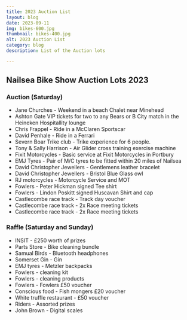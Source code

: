 ```yaml
---
title: 2023 Auction List
layout: blog
date: 2023-09-11
img: bikes-600.jpg
thumbnail: bikes-400.jpg
alt: 2023 Auction List
category: blog
description: List of the Auction lots

---
```


## Nailsea Bike Show Auction Lots 2023

### Auction (Saturday)

* Jane Churches - Weekend in a beach Chalet near Minehead
* Ashton Gate	VIP tickets for two to any Bears or B City match in the Heineken Hospitallity lounge
* Chris Frappel - Ride in a McClaren Sportscar
* David Penhale - Ride in a Ferrari
* Severn Boar Trike club - Trike experience for 6 people.
* Tony & Sally Harrison - Air Glider cross training exercise machine
* Fixit Motorcycles - Basic  service at Fixit Motorcycles in Portbury
* EMJ Tyres - Pair of M/C tyres to be fitted within 20 miles of Nailsea
* David Christopher Jewellers - Gentlemens leather bracelet
* David Christopher Jewellers - Bristol Blue Glass owl
* RJ motorcycles - Motorcycle Service and MOT
* Fowlers	- Peter Hickman signed Tee shirt
* Fowlers	- Lindon Poskitt signed Huscavan Shirt and cap
* Castlecombe race track - Track day voucher
* Castlecombe race track - 2x Race meeting tickets
* Castlecombe race track - 2x Race meeting tickets

### Raffle (Saturday and Sunday)

* INSIT - £250 worth of prizes
* Parts Store	- Bike cleaning bundle
* Samual Birds - Bluetooth headphones
* Somerset Gin - Gin
* EMJ tyres - Metzler backpacks
* Fowlers - cleaning kit
* Fowlers - cleaning products
* Fowlers	- Fowlers £50 voucher
* Conscious food - Fish mongers	£20 voucher
* White truffle restaurant - £50 voucher
* Riders - Assorted prizes
* John Brown - Digital scales
